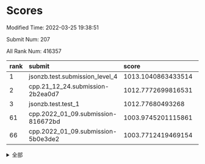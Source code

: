 # Scores

Modified Time: 2022-03-25 19:38:51

Submit Num: 207

All Rank Num: 416357

| rank |               submit               |       score        |       sigma        | pk_num |
| :--- | :--------------------------------- | :----------------- | :----------------- | :----- |
| 1    | jsonzb.test.submission_level_4     | 1013.1040863433514 | 0.7949690763570348 | 8043   |
| 2    | cpp.21_12_24.submission-2b2ea0d7   | 1012.7772699816531 | 0.8056677284988049 | 8047   |
| 3    | jsonzb.test.test_1                 | 1012.77680493268   | 0.8026847968559253 | 8046   |
| 61   | cpp.2022_01_09.submission-816672bd | 1003.9745201115861 | 0.7167524443687951 | 8046   |
| 66   | cpp.2022_01_09.submission-5b0e3de2 | 1003.7712419469154 | 0.7038235689642413 | 8048   |


<details>
<summary>全部</summary>

| rank |                 submit                 |       score        |       sigma        | pk_num |
| :--- | :------------------------------------- | :----------------- | :----------------- | :----- |
| 1    | jsonzb.test.submission_level_4         | 1013.1040863433514 | 0.7949690763570348 | 8043   |
| 2    | cpp.21_12_24.submission-2b2ea0d7       | 1012.7772699816531 | 0.8056677284988049 | 8047   |
| 3    | jsonzb.test.test_1                     | 1012.77680493268   | 0.8026847968559253 | 8046   |
| 4    | gobigger.level_3.submission_level_3_25 | 1011.9251039099469 | 0.7902254916095403 | 8045   |
| 5    | gobigger.level_3.submission_level_3_22 | 1011.6353600241841 | 0.7954291830383624 | 8047   |
| 6    | gobigger.level_3.submission_level_3_28 | 1011.6134172823131 | 0.8069199705862841 | 8049   |
| 7    | gobigger.level_3.submission_level_3_1  | 1011.5702822842936 | 0.7793987361001591 | 8045   |
| 8    | gobigger.level_3.submission_level_3_27 | 1011.1584137368799 | 0.756329185078676  | 8046   |
| 9    | gobigger.level_3.submission_level_3_3  | 1011.1192127395431 | 0.7962583510508766 | 8043   |
| 10   | gobigger.level_3.submission_level_3_35 | 1010.9691415595128 | 0.7741994991759485 | 8045   |
| 11   | gobigger.level_3.submission_level_3_30 | 1010.9590313974129 | 0.7978018368596119 | 8047   |
| 12   | gobigger.level_3.submission_level_3_44 | 1010.8238374678368 | 0.7535492141057781 | 8044   |
| 13   | gobigger.level_3.submission_level_3_8  | 1010.7742303828381 | 0.7515721860199251 | 8046   |
| 14   | gobigger.level_3.submission_level_3_40 | 1010.7369408110927 | 0.7422318392225666 | 8044   |
| 15   | gobigger.level_3.submission_level_3_42 | 1010.7123229474574 | 0.7622484257227935 | 8047   |
| 16   | gobigger.level_3.submission_level_3_14 | 1010.6772455214559 | 0.7527380210684202 | 8044   |
| 17   | gobigger.level_3.submission_level_3_11 | 1010.6131633854689 | 0.7622619299021985 | 8045   |
| 18   | gobigger.level_3.submission_level_3_16 | 1010.6105899964706 | 0.7642364939964401 | 8045   |
| 19   | gobigger.level_3.submission_level_3_26 | 1010.5054095361002 | 0.7746397013824667 | 8044   |
| 20   | gobigger.level_3.submission_level_3_41 | 1010.395220797439  | 0.7798604062669303 | 8047   |
| 21   | gobigger.level_3.submission_level_3_13 | 1010.2013611680834 | 0.7544415352745256 | 8046   |
| 22   | gobigger.level_3.submission_level_3_24 | 1010.1972248921292 | 0.7380827545752124 | 8049   |
| 23   | gobigger.level_3.submission_level_3_6  | 1010.1771477835778 | 0.7728158300452724 | 8043   |
| 24   | gobigger.level_3.submission_level_3_37 | 1010.101821407884  | 0.7668599531393335 | 8048   |
| 25   | gobigger.level_3.submission_level_3_23 | 1010.038723439617  | 0.7635931691259197 | 8045   |
| 26   | gobigger.level_3.submission_level_3_32 | 1010.0303461292789 | 0.8040016951968976 | 8048   |
| 27   | gobigger.level_3.submission_level_3_2  | 1010.0143837749462 | 0.750576553263008  | 8047   |
| 28   | gobigger.level_3.submission_level_3_19 | 1009.9079081798634 | 0.7602642115829314 | 8051   |
| 29   | gobigger.level_3.submission_level_3_49 | 1009.8779308486494 | 0.7572776996650721 | 8045   |
| 30   | gobigger.level_3.submission_level_3_43 | 1009.8626051285487 | 0.785032886305076  | 8041   |
| 31   | gobigger.level_3.submission_level_3_33 | 1009.8193143743741 | 0.773413296674705  | 8046   |
| 32   | gobigger.level_3.submission_level_3_15 | 1009.7586725133815 | 0.7522727089850056 | 8044   |
| 33   | gobigger.level_3.submission_level_3_9  | 1009.6490803533242 | 0.7457575731605148 | 8047   |
| 34   | gobigger.level_3.submission_level_3_10 | 1009.607699485092  | 0.7507058508785882 | 8046   |
| 35   | gobigger.level_3.submission_level_3_45 | 1009.5354643065393 | 0.7615897214063811 | 8045   |
| 36   | gobigger.level_3.submission_level_3_17 | 1009.4686891815054 | 0.7489655735095321 | 8036   |
| 37   | gobigger.level_3.submission_level_3_7  | 1009.4557424052377 | 0.7648266239541615 | 8043   |
| 38   | gobigger.level_3.submission_level_3_47 | 1009.414661392041  | 0.7652012620554327 | 8046   |
| 39   | gobigger.level_3.submission_level_3_46 | 1009.3947207017595 | 0.7669780620852512 | 8051   |
| 40   | gobigger.level_3.submission_level_3_34 | 1009.3839290181928 | 0.7417161147044083 | 8050   |
| 41   | gobigger.level_3.submission_level_3_4  | 1009.3484644892609 | 0.7328264508778586 | 8044   |
| 42   | gobigger.level_3.submission_level_3_21 | 1009.2661586798912 | 0.7633903956882442 | 8044   |
| 43   | gobigger.level_3.submission_level_3_20 | 1009.223166971324  | 0.7438121350663758 | 8047   |
| 44   | gobigger.level_3.submission_level_3_18 | 1009.2139117937212 | 0.7608114424149843 | 8047   |
| 45   | gobigger.level_3.submission_level_3_12 | 1009.1892037227075 | 0.7701977026195497 | 8045   |
| 46   | gobigger.level_3.submission_level_3_29 | 1009.0617709163702 | 0.7556878490907115 | 8042   |
| 47   | gobigger.level_3.submission_level_3_5  | 1009.0330011638814 | 0.732421811750496  | 8049   |
| 48   | gobigger.level_3.submission_level_3_39 | 1008.9577648956061 | 0.7446975262874386 | 8048   |
| 49   | gobigger.level_3.submission_level_3_31 | 1008.9179442135161 | 0.7419803589228097 | 8047   |
| 50   | gobigger.level_3.submission_level_3_48 | 1008.8320296632393 | 0.7381551634098664 | 8048   |
| 51   | gobigger.level_3.submission_level_3_36 | 1008.5373869178618 | 0.7396643529095848 | 8041   |
| 52   | gobigger.level_3.submission_level_3_0  | 1008.4623595288472 | 0.7559357352896946 | 8046   |
| 53   | gobigger.level_3.submission_level_3_38 | 1008.3338514893754 | 0.7346428084989242 | 8052   |
| 54   | gobigger.level_1.submission_level_1_34 | 1005.0676093815752 | 0.7210279984289006 | 8048   |
| 55   | gobigger.level_1.submission_level_1_36 | 1004.5991642518151 | 0.714846756027638  | 8050   |
| 56   | gobigger.level_1.submission_level_1_22 | 1004.4438303037015 | 0.7108947193119362 | 8047   |
| 57   | gobigger.level_1.submission_level_1_3  | 1004.4123700238458 | 0.7144873850868861 | 8046   |
| 58   | gobigger.level_1.submission_level_1_11 | 1004.1503827494722 | 0.7426521510392413 | 8043   |
| 59   | gobigger.level_1.submission_level_1_6  | 1004.1299639444194 | 0.709805499711933  | 8039   |
| 60   | gobigger.level_1.submission_level_1_15 | 1004.0389607641174 | 0.7267803762266463 | 8050   |
| 61   | cpp.2022_01_09.submission-816672bd     | 1003.9745201115861 | 0.7167524443687951 | 8046   |
| 62   | gobigger.level_1.submission_level_1_13 | 1003.926886707698  | 0.7084171550756168 | 8048   |
| 63   | gobigger.level_1.submission_level_1_12 | 1003.8548620694397 | 0.7261125356133076 | 8047   |
| 64   | gobigger.level_1.submission_level_1_33 | 1003.8270171181409 | 0.7143581693999073 | 8046   |
| 65   | gobigger.level_1.submission_level_1_24 | 1003.8079727806366 | 0.716447948662302  | 8049   |
| 66   | cpp.2022_01_09.submission-5b0e3de2     | 1003.7712419469154 | 0.7038235689642413 | 8048   |
| 67   | gobigger.level_1.submission_level_1_30 | 1003.7603206436166 | 0.7312573088727625 | 8046   |
| 68   | gobigger.level_1.submission_level_1_27 | 1003.6851673367562 | 0.7140048053689921 | 8046   |
| 69   | gobigger.level_1.submission_level_1_28 | 1003.6623705961476 | 0.7178865991263043 | 8043   |
| 70   | gobigger.level_1.submission_level_1_16 | 1003.6535342417988 | 0.707924853606434  | 8045   |
| 71   | gobigger.level_1.submission_level_1_42 | 1003.6456825590376 | 0.7353163728379194 | 8049   |
| 72   | gobigger.level_1.submission_level_1_0  | 1003.6360315285342 | 0.7118053378174172 | 8050   |
| 73   | gobigger.level_1.submission_level_1_19 | 1003.6331234743749 | 0.7116143868974768 | 8047   |
| 74   | gobigger.level_1.submission_level_1_10 | 1003.5569006098128 | 0.7185794272863153 | 8042   |
| 75   | gobigger.level_1.submission_level_1_45 | 1003.5526208928428 | 0.7151554549850998 | 8051   |
| 76   | gobigger.level_1.submission_level_1_17 | 1003.4768978874445 | 0.7050792559707457 | 8042   |
| 77   | gobigger.level_1.submission_level_1_49 | 1003.4142244509065 | 0.7315322883378301 | 8042   |
| 78   | gobigger.level_1.submission_level_1_23 | 1003.3524585171858 | 0.7218124946050914 | 8046   |
| 79   | gobigger.level_1.submission_level_1_48 | 1003.2868298102668 | 0.7245642619486625 | 8042   |
| 80   | gobigger.level_1.submission_level_1_4  | 1003.2841185934344 | 0.7125901621535846 | 8046   |
| 81   | gobigger.level_1.submission_level_1_29 | 1003.2620383618673 | 0.7075620602668233 | 8044   |
| 82   | gobigger.level_1.submission_level_1_2  | 1003.203733554781  | 0.718045254239343  | 8042   |
| 83   | gobigger.level_1.submission_level_1_26 | 1003.2003070182149 | 0.7170949642233547 | 8047   |
| 84   | gobigger.level_1.submission_level_1_47 | 1003.1605621008051 | 0.715524368354907  | 8047   |
| 85   | gobigger.level_1.submission_level_1_40 | 1003.1448600504215 | 0.7168859360161748 | 8042   |
| 86   | gobigger.level_1.submission_level_1_20 | 1003.1241014708384 | 0.7242383816578457 | 8048   |
| 87   | gobigger.level_1.submission_level_1_38 | 1003.1128940312268 | 0.7059362153649849 | 8039   |
| 88   | gobigger.level_1.submission_level_1_41 | 1003.0869659488808 | 0.7104296072252322 | 8037   |
| 89   | gobigger.level_1.submission_level_1_46 | 1003.071327445942  | 0.7184360754254573 | 8047   |
| 90   | gobigger.level_1.submission_level_1_21 | 1002.9880569452605 | 0.7150906796422886 | 8045   |
| 91   | gobigger.level_1.submission_level_1_35 | 1002.9706951156289 | 0.7103949298520957 | 8045   |
| 92   | gobigger.level_1.submission_level_1_5  | 1002.9706814988562 | 0.7080010168334006 | 8046   |
| 93   | gobigger.level_1.submission_level_1_25 | 1002.8736168086912 | 0.7085385499958143 | 8040   |
| 94   | gobigger.level_1.submission_level_1_18 | 1002.7975572526817 | 0.7107709229101306 | 8044   |
| 95   | gobigger.level_1.submission_level_1_32 | 1002.7936132085348 | 0.7126719837061779 | 8046   |
| 96   | gobigger.level_1.submission_level_1_9  | 1002.7584203885212 | 0.7054757773530459 | 8043   |
| 97   | gobigger.level_1.submission_level_1_37 | 1002.7488852405261 | 0.7163009797512857 | 8041   |
| 98   | gobigger.level_1.submission_level_1_7  | 1002.6515239495278 | 0.7079905235717021 | 8046   |
| 99   | gobigger.level_1.submission_level_1_31 | 1002.6271347338181 | 0.7136783604649678 | 8041   |
| 100  | gobigger.level_1.submission_level_1_1  | 1002.5365096849629 | 0.7209133306005793 | 8048   |
| 101  | gobigger.level_1.submission_level_1_14 | 1002.5259353047262 | 0.7136564242653688 | 8049   |
| 102  | gobigger.level_1.submission_level_1_43 | 1002.4496415153136 | 0.7142681444424941 | 8047   |
| 103  | gobigger.level_1.submission_level_1_44 | 1002.3566818465923 | 0.7140349183603187 | 8044   |
| 104  | gobigger.level_1.submission_level_1_39 | 1002.2909132099793 | 0.7159483748320277 | 8050   |
| 105  | gobigger.level_1.submission_level_1_8  | 1001.9285459112539 | 0.7121417228609973 | 8045   |
| 106  | gobigger.random.submission_random_18   | 997.6454311138436  | 0.7115913226779264 | 8051   |
| 107  | gobigger.random.submission_random_27   | 997.2408124034371  | 0.7098470863820714 | 8050   |
| 108  | gobigger.random.submission_random_24   | 997.1482617393666  | 0.7140502728717381 | 8048   |
| 109  | gobigger.random.submission_random_2    | 997.0275551476641  | 0.6976787934504389 | 8048   |
| 110  | gobigger.random.submission_random_14   | 996.898005745518   | 0.7011584516108047 | 8044   |
| 111  | gobigger.random.submission_random_28   | 996.8630593950378  | 0.7125410707722576 | 8039   |
| 112  | gobigger.random.submission_random_47   | 996.8586097866533  | 0.7074746825550732 | 8042   |
| 113  | gobigger.random.submission_random_41   | 996.8353401149135  | 0.7126693403257517 | 8048   |
| 114  | gobigger.random.submission_random_46   | 996.7416475503956  | 0.7091569048903091 | 8038   |
| 115  | gobigger.random.submission_random_9    | 996.725574791401   | 0.7086360110508451 | 8046   |
| 116  | gobigger.random.submission_random_12   | 996.6811746362914  | 0.7170464682787281 | 8045   |
| 117  | gobigger.random.submission_random_22   | 996.609844197407   | 0.7021400542765868 | 8040   |
| 118  | gobigger.random.submission_random_29   | 996.5638582781806  | 0.7120109918787908 | 8049   |
| 119  | gobigger.random.submission_random_35   | 996.3818455538059  | 0.7030833585418725 | 8045   |
| 120  | gobigger.random.submission_random_20   | 996.3465605732764  | 0.706389285260355  | 8048   |
| 121  | gobigger.random.submission_random_31   | 996.342175536761   | 0.6984566111296128 | 8043   |
| 122  | gobigger.random.submission_random_3    | 996.3098639155181  | 0.708234521233861  | 8049   |
| 123  | gobigger.random.submission_random_11   | 996.2755734678314  | 0.7290139296834081 | 8047   |
| 124  | gobigger.random.submission_random_5    | 996.2612535064676  | 0.7050205162305881 | 8049   |
| 125  | gobigger.random.submission_random_26   | 996.1687331596144  | 0.7167682342339583 | 8044   |
| 126  | gobigger.random.submission_random_25   | 996.1533909394827  | 0.7159333585183548 | 8049   |
| 127  | gobigger.random.submission_random_17   | 996.1263270022677  | 0.7212850919778057 | 8046   |
| 128  | gobigger.random.submission_random_39   | 996.1199995228882  | 0.7095313171201689 | 8043   |
| 129  | gobigger.random.submission_random_4    | 996.1082443699854  | 0.7174052289447735 | 8047   |
| 130  | gobigger.random.submission_random_48   | 996.0343260136267  | 0.70283131268262   | 8049   |
| 131  | gobigger.random.submission_random_44   | 996.0045284037119  | 0.7150584254461196 | 8045   |
| 132  | gobigger.random.submission_random_45   | 995.9996480032182  | 0.7004985508210908 | 8042   |
| 133  | gobigger.random.submission_random_1    | 995.93326421964    | 0.7114386412683698 | 8052   |
| 134  | gobigger.random.submission_random_30   | 995.9063706395433  | 0.7257896463864014 | 8038   |
| 135  | gobigger.random.submission_random_15   | 995.8592544605335  | 0.7079719725700481 | 8046   |
| 136  | gobigger.random.submission_random_42   | 995.7379622032399  | 0.7083340796690132 | 8047   |
| 137  | gobigger.random.submission_random_7    | 995.7339208067136  | 0.7126226643607693 | 8049   |
| 138  | gobigger.random.submission_random_8    | 995.7184427910724  | 0.7065435696257882 | 8047   |
| 139  | gobigger.random.submission_random_33   | 995.6878434212114  | 0.7085172198133134 | 8042   |
| 140  | gobigger.random.submission_random_43   | 995.6745921120843  | 0.7209828222873506 | 8043   |
| 141  | gobigger.random.submission_random_10   | 995.6670304070561  | 0.7114366792178839 | 8045   |
| 142  | gobigger.random.submission_random_38   | 995.6635109855445  | 0.712305181404398  | 8046   |
| 143  | gobigger.random.submission_random_40   | 995.6523699540193  | 0.7095874699659135 | 8047   |
| 144  | gobigger.random.submission_random_37   | 995.4128954483574  | 0.7116843529696107 | 8047   |
| 145  | gobigger.random.submission_random_16   | 995.3932575857499  | 0.7072705424947534 | 8048   |
| 146  | gobigger.random.submission_random_13   | 995.3747884350499  | 0.7255363713610754 | 8042   |
| 147  | gobigger.random.submission_random_21   | 995.2784341641037  | 0.719359377252197  | 8045   |
| 148  | gobigger.random.submission_random_19   | 995.2137946076866  | 0.7171746153233249 | 8044   |
| 149  | gobigger.random.submission_random_49   | 995.1323324667902  | 0.7016143379612924 | 8048   |
| 150  | gobigger.random.submission_random_6    | 994.9584003423437  | 0.7265354300676752 | 8044   |
| 151  | gobigger.random.submission_random_36   | 994.8908323138983  | 0.709997156393695  | 8050   |
| 152  | gobigger.level_2.submission_level_2_21 | 994.8794447044055  | 0.7212124623292576 | 8043   |
| 153  | gobigger.random.submission_random_32   | 994.699002282897   | 0.7114382258277308 | 8046   |
| 154  | gobigger.random.submission_random_0    | 994.5922421596417  | 0.7192737524678388 | 8046   |
| 155  | gobigger.level_2.submission_level_2_32 | 994.5745515784574  | 0.7345032846526252 | 8046   |
| 156  | gobigger.random.submission_random_23   | 994.0868857147499  | 0.7322858937426673 | 8045   |
| 157  | gobigger.level_2.submission_level_2_38 | 993.9444362677747  | 0.7363506457398846 | 8044   |
| 158  | gobigger.level_2.submission_level_2_0  | 993.9314862786692  | 0.7328910333050893 | 8046   |
| 159  | gobigger.level_2.submission_level_2_26 | 993.7105923244878  | 0.7203361765290267 | 8044   |
| 160  | gobigger.random.submission_random_34   | 993.6003865202453  | 0.730140170675042  | 8048   |
| 161  | gobigger.level_2.submission_level_2_45 | 993.2250716239379  | 0.7405062385005414 | 8040   |
| 162  | gobigger.level_2.submission_level_2_48 | 993.1321506915036  | 0.7484278531483917 | 8041   |
| 163  | gobigger.level_2.submission_level_2_20 | 993.048262060781   | 0.7387816643659819 | 8049   |
| 164  | gobigger.level_2.submission_level_2_15 | 993.0423813318422  | 0.7285483927339075 | 8046   |
| 165  | gobigger.level_2.submission_level_2_42 | 992.9181964674955  | 0.7282557764831596 | 8044   |
| 166  | gobigger.level_2.submission_level_2_36 | 992.8951213451627  | 0.7357622889916319 | 8040   |
| 167  | gobigger.level_2.submission_level_2_39 | 992.8905576840824  | 0.7490682003189838 | 8048   |
| 168  | gobigger.level_2.submission_level_2_2  | 992.8715851404419  | 0.7600544675815684 | 8046   |
| 169  | gobigger.level_2.submission_level_2_11 | 992.7436410971695  | 0.7344970365800128 | 8048   |
| 170  | gobigger.level_2.submission_level_2_4  | 992.7293155310748  | 0.750823347295035  | 8046   |
| 171  | gobigger.level_2.submission_level_2_3  | 992.7224349972528  | 0.7473450185893382 | 8044   |
| 172  | gobigger.level_2.submission_level_2_31 | 992.7042557108412  | 0.7467666161529878 | 8047   |
| 173  | gobigger.level_2.submission_level_2_40 | 992.6072798368922  | 0.7494487180447935 | 8045   |
| 174  | gobigger.level_2.submission_level_2_46 | 992.3954456228774  | 0.7398578242824985 | 8048   |
| 175  | gobigger.level_2.submission_level_2_37 | 992.335375995942   | 0.7362085240842338 | 8047   |
| 176  | gobigger.level_2.submission_level_2_49 | 992.3153117452057  | 0.7360622541626146 | 8050   |
| 177  | gobigger.level_2.submission_level_2_16 | 992.2619160496278  | 0.7327344139120757 | 8043   |
| 178  | gobigger.level_2.submission_level_2_47 | 992.2605531001387  | 0.7526609909259254 | 8045   |
| 179  | gobigger.level_2.submission_level_2_12 | 992.208082545586   | 0.740653588529898  | 8047   |
| 180  | gobigger.level_2.submission_level_2_8  | 992.1988631092936  | 0.7434912945663148 | 8047   |
| 181  | gobigger.level_2.submission_level_2_28 | 992.1540527013385  | 0.7584376520544444 | 8044   |
| 182  | gobigger.level_2.submission_level_2_24 | 992.0919091994103  | 0.7532377900316016 | 8048   |
| 183  | gobigger.level_2.submission_level_2_13 | 991.9554721877979  | 0.7537003495191148 | 8043   |
| 184  | gobigger.level_2.submission_level_2_43 | 991.9073873164541  | 0.7411470878219495 | 8042   |
| 185  | gobigger.level_2.submission_level_2_14 | 991.8893616635295  | 0.7422143686217472 | 8047   |
| 186  | gobigger.level_2.submission_level_2_19 | 991.8815365797669  | 0.7251005881233125 | 8045   |
| 187  | gobigger.level_2.submission_level_2_23 | 991.8371147456082  | 0.7541374400766303 | 8047   |
| 188  | gobigger.level_2.submission_level_2_10 | 991.7500610033038  | 0.74574658466907   | 8044   |
| 189  | gobigger.level_2.submission_level_2_25 | 991.7490607750786  | 0.7456400791458365 | 8046   |
| 190  | gobigger.level_2.submission_level_2_18 | 991.7264028848055  | 0.7443482643589255 | 8044   |
| 191  | gobigger.level_2.submission_level_2_6  | 991.7126889721158  | 0.7594624476181651 | 8045   |
| 192  | gobigger.level_2.submission_level_2_33 | 991.6560273331237  | 0.755220724468968  | 8044   |
| 193  | gobigger.level_2.submission_level_2_1  | 991.614514521338   | 0.7428148352326507 | 8047   |
| 194  | gobigger.level_2.submission_level_2_44 | 991.1856216732009  | 0.7603463586612722 | 8044   |
| 195  | gobigger.level_2.submission_level_2_41 | 991.1819876149239  | 0.7753938944368208 | 8041   |
| 196  | gobigger.level_2.submission_level_2_34 | 991.1624744179647  | 0.7515313178652785 | 8047   |
| 197  | gobigger.level_2.submission_level_2_22 | 991.115283222152   | 0.751276449371808  | 8045   |
| 198  | gobigger.level_2.submission_level_2_29 | 991.0285546262629  | 0.7543442089927828 | 8045   |
| 199  | gobigger.level_2.submission_level_2_5  | 991.0019625024536  | 0.7379431559425117 | 8047   |
| 200  | gobigger.level_2.submission_level_2_17 | 990.9671129682484  | 0.7757181666325301 | 8047   |
| 201  | gobigger.level_2.submission_level_2_7  | 990.9371434731761  | 0.7462891939088171 | 8045   |
| 202  | gobigger.level_2.submission_level_2_27 | 990.9118287740944  | 0.7539091328836794 | 8045   |
| 203  | gobigger.level_2.submission_level_2_9  | 990.3078955409187  | 0.7488146255197928 | 8045   |
| 204  | gobigger.level_2.submission_level_2_30 | 990.1714018777436  | 0.7696886075017123 | 8049   |
| 205  | gobigger.level_2.submission_level_2_35 | 989.9254859714181  | 0.782476436421956  | 8051   |
| 206  | gobigger.none.submission_none_0        | 978.5081118935368  | 1.241457018641009  | 8046   |
| 207  | gobigger.none.submission_none_1        | 975.6933523185535  | 1.4687389346637019 | 8042   |

</details>